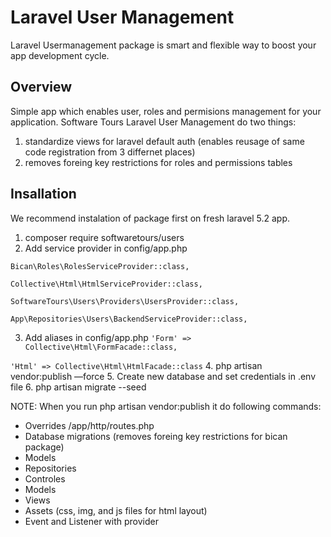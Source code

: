 # Laravel User Management

Laravel Usermanagement package is smart and flexible way to boost your app development cycle.

## Overview

Simple app which enables user, roles and permisions management for your application. Software Tours Laravel User Management do two things:

1. standardize views for laravel default auth (enables reusage of same code registration from 3 differnet places)
2. removes foreing key restrictions for roles and permissions tables

## Insallation

We recommend instalation of package first on fresh laravel 5.2 app.

1. composer require softwaretours/users
2. Add service provider in config/app.php

`Bican\Roles\RolesServiceProvider::class,`

`Collective\Html\HtmlServiceProvider::class,`

`SoftwareTours\Users\Providers\UsersProvider::class,`

`App\Repositories\Users\BackendServiceProvider::class,` 

3. Add aliases in config/app.php
`'Form' => Collective\Html\FormFacade::class,`

`'Html' => Collective\Html\HtmlFacade::class`
4. php artisan vendor:publish —force
5. Create new database and set credentials in .env file
6. php artisan migrate --seed

NOTE: When you run php artisan vendor:publish it do following commands:

- Overrides /app/http/routes.php
- Database migrations (removes foreing key restrictions for bican package)
- Models
- Repositories
- Controles
- Models
- Views
- Assets (css, img, and js files for html layout)
- Event and Listener with provider


